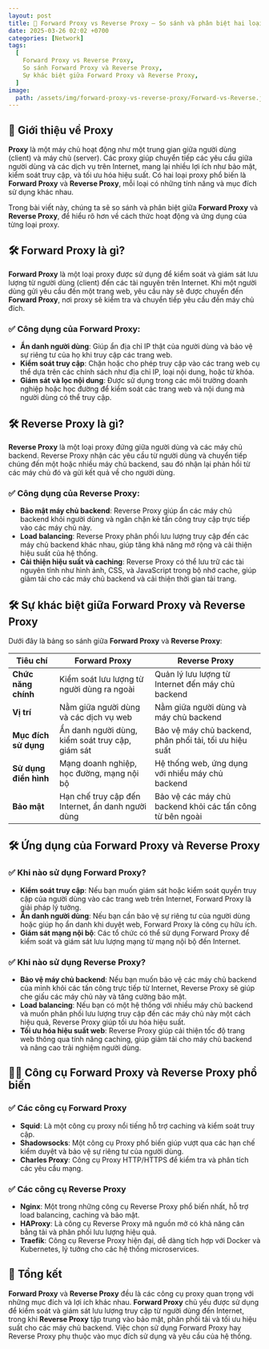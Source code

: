 ```yaml
---
layout: post
title: 🚀 Forward Proxy vs Reverse Proxy – So sánh và phân biệt hai loại proxy
date: 2025-03-26 02:02 +0700
categories: [Network]
tags:
  [
    Forward Proxy vs Reverse Proxy,
    So sánh Forward Proxy và Reverse Proxy,
    Sự khác biệt giữa Forward Proxy và Reverse Proxy,
  ]
image:
  path: /assets/img/forward-proxy-vs-reverse-proxy/Forward-vs-Reverse.jpg
---
```


## 🎯 **Giới thiệu về Proxy**
**Proxy** là một máy chủ hoạt động như một trung gian giữa người dùng (client) và máy chủ (server). Các proxy giúp chuyển tiếp các yêu cầu giữa người dùng và các dịch vụ trên Internet, mang lại nhiều lợi ích như bảo mật, kiểm soát truy cập, và tối ưu hóa hiệu suất. Có hai loại proxy phổ biến là **Forward Proxy** và **Reverse Proxy**, mỗi loại có những tính năng và mục đích sử dụng khác nhau.

Trong bài viết này, chúng ta sẽ so sánh và phân biệt giữa **Forward Proxy** và **Reverse Proxy**, để hiểu rõ hơn về cách thức hoạt động và ứng dụng của từng loại proxy.

## 🛠️ **Forward Proxy là gì?**
**Forward Proxy** là một loại proxy được sử dụng để kiểm soát và giám sát lưu lượng từ người dùng (client) đến các tài nguyên trên Internet. Khi một người dùng gửi yêu cầu đến một trang web, yêu cầu này sẽ được chuyển đến **Forward Proxy**, nơi proxy sẽ kiểm tra và chuyển tiếp yêu cầu đến máy chủ đích.

### ✅ **Công dụng của Forward Proxy:**
- **Ẩn danh người dùng**: Giúp ẩn địa chỉ IP thật của người dùng và bảo vệ sự riêng tư của họ khi truy cập các trang web.
- **Kiểm soát truy cập**: Chặn hoặc cho phép truy cập vào các trang web cụ thể dựa trên các chính sách như địa chỉ IP, loại nội dung, hoặc từ khóa.
- **Giám sát và lọc nội dung**: Được sử dụng trong các môi trường doanh nghiệp hoặc học đường để kiểm soát các trang web và nội dung mà người dùng có thể truy cập.

## 🛠️ **Reverse Proxy là gì?**
**Reverse Proxy** là một loại proxy đứng giữa người dùng và các máy chủ backend. Reverse Proxy nhận các yêu cầu từ người dùng và chuyển tiếp chúng đến một hoặc nhiều máy chủ backend, sau đó nhận lại phản hồi từ các máy chủ đó và gửi kết quả về cho người dùng.

### ✅ **Công dụng của Reverse Proxy:**
- **Bảo mật máy chủ backend**: Reverse Proxy giúp ẩn các máy chủ backend khỏi người dùng và ngăn chặn kẻ tấn công truy cập trực tiếp vào các máy chủ này.
- **Load balancing**: Reverse Proxy phân phối lưu lượng truy cập đến các máy chủ backend khác nhau, giúp tăng khả năng mở rộng và cải thiện hiệu suất của hệ thống.
- **Cải thiện hiệu suất và caching**: Reverse Proxy có thể lưu trữ các tài nguyên tĩnh như hình ảnh, CSS, và JavaScript trong bộ nhớ cache, giúp giảm tải cho các máy chủ backend và cải thiện thời gian tải trang.

## 🛠️ **Sự khác biệt giữa Forward Proxy và Reverse Proxy**
Dưới đây là bảng so sánh giữa **Forward Proxy** và **Reverse Proxy**:

| Tiêu chí                 | **Forward Proxy**                             | **Reverse Proxy**                          |
|--------------------------|----------------------------------------------|-------------------------------------------|
| **Chức năng chính**       | Kiểm soát lưu lượng từ người dùng ra ngoài   | Quản lý lưu lượng từ Internet đến máy chủ backend |
| **Vị trí**                | Nằm giữa người dùng và các dịch vụ web      | Nằm giữa người dùng và máy chủ backend   |
| **Mục đích sử dụng**      | Ẩn danh người dùng, kiểm soát truy cập, giám sát | Bảo vệ máy chủ backend, phân phối tải, tối ưu hiệu suất |
| **Sử dụng điển hình**     | Mạng doanh nghiệp, học đường, mạng nội bộ    | Hệ thống web, ứng dụng với nhiều máy chủ backend |
| **Bảo mật**               | Hạn chế truy cập đến Internet, ẩn danh người dùng | Bảo vệ các máy chủ backend khỏi các tấn công từ bên ngoài |

## 🛠️ **Ứng dụng của Forward Proxy và Reverse Proxy**
### ✅ **Khi nào sử dụng Forward Proxy?**
- **Kiểm soát truy cập**: Nếu bạn muốn giám sát hoặc kiểm soát quyền truy cập của người dùng vào các trang web trên Internet, Forward Proxy là giải pháp lý tưởng.
- **Ẩn danh người dùng**: Nếu bạn cần bảo vệ sự riêng tư của người dùng hoặc giúp họ ẩn danh khi duyệt web, Forward Proxy là công cụ hữu ích.
- **Giám sát mạng nội bộ**: Các tổ chức có thể sử dụng Forward Proxy để kiểm soát và giám sát lưu lượng mạng từ mạng nội bộ đến Internet.

### ✅ **Khi nào sử dụng Reverse Proxy?**
- **Bảo vệ máy chủ backend**: Nếu bạn muốn bảo vệ các máy chủ backend của mình khỏi các tấn công trực tiếp từ Internet, Reverse Proxy sẽ giúp che giấu các máy chủ này và tăng cường bảo mật.
- **Load balancing**: Nếu bạn có một hệ thống với nhiều máy chủ backend và muốn phân phối lưu lượng truy cập đến các máy chủ này một cách hiệu quả, Reverse Proxy giúp tối ưu hóa hiệu suất.
- **Tối ưu hóa hiệu suất web**: Reverse Proxy giúp cải thiện tốc độ trang web thông qua tính năng caching, giúp giảm tải cho máy chủ backend và nâng cao trải nghiệm người dùng.

## 🧑‍💻 **Công cụ Forward Proxy và Reverse Proxy phổ biến**
### ✅ **Các công cụ Forward Proxy**
- **Squid**: Là một công cụ proxy nổi tiếng hỗ trợ caching và kiểm soát truy cập.
- **Shadowsocks**: Một công cụ Proxy phổ biến giúp vượt qua các hạn chế kiểm duyệt và bảo vệ sự riêng tư của người dùng.
- **Charles Proxy**: Công cụ Proxy HTTP/HTTPS để kiểm tra và phân tích các yêu cầu mạng.

### ✅ **Các công cụ Reverse Proxy**
- **Nginx**: Một trong những công cụ Reverse Proxy phổ biến nhất, hỗ trợ load balancing, caching và bảo mật.
- **HAProxy**: Là công cụ Reverse Proxy mã nguồn mở có khả năng cân bằng tải và phân phối lưu lượng hiệu quả.
- **Traefik**: Công cụ Reverse Proxy hiện đại, dễ dàng tích hợp với Docker và Kubernetes, lý tưởng cho các hệ thống microservices.

## 🚀 **Tổng kết**
**Forward Proxy** và **Reverse Proxy** đều là các công cụ proxy quan trọng với những mục đích và lợi ích khác nhau. **Forward Proxy** chủ yếu được sử dụng để kiểm soát và giám sát lưu lượng truy cập từ người dùng đến Internet, trong khi **Reverse Proxy** tập trung vào bảo mật, phân phối tải và tối ưu hiệu suất cho các máy chủ backend. Việc chọn sử dụng Forward Proxy hay Reverse Proxy phụ thuộc vào mục đích sử dụng và yêu cầu của hệ thống.